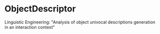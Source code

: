 ObjectDescriptor
================

 Linguistic Engineering: "Analysis of object univocal descriptions generation in an interaction context"

